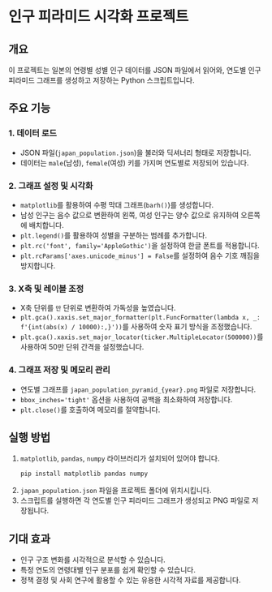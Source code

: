 # 인구 피라미드 시각화 프로젝트

## 개요
이 프로젝트는 일본의 연령별 성별 인구 데이터를 JSON 파일에서 읽어와, 연도별 인구 피라미드 그래프를 생성하고 저장하는 Python 스크립트입니다.

## 주요 기능
### 1. 데이터 로드
- JSON 파일(`japan_population.json`)을 불러와 딕셔너리 형태로 저장합니다.
- 데이터는 `male`(남성), `female`(여성) 키를 가지며 연도별로 저장되어 있습니다.


### 2. 그래프 설정 및 시각화
- `matplotlib`를 활용하여 수평 막대 그래프(`barh()`)를 생성합니다.
- 남성 인구는 음수 값으로 변환하여 왼쪽, 여성 인구는 양수 값으로 유지하여 오른쪽에 배치합니다.
- `plt.legend()`를 활용하여 성별을 구분하는 범례를 추가합니다.
- `plt.rc('font', family='AppleGothic')`을 설정하여 한글 폰트를 적용합니다.
- `plt.rcParams['axes.unicode_minus'] = False`를 설정하여 음수 기호 깨짐을 방지합니다.

### 3. X축 및 레이블 조정
- X축 단위를 `만` 단위로 변환하여 가독성을 높였습니다.
- `plt.gca().xaxis.set_major_formatter(plt.FuncFormatter(lambda x, _: f'{int(abs(x) / 10000):,}'))`를 사용하여 숫자 표기 방식을 조정했습니다.
- `plt.gca().xaxis.set_major_locator(ticker.MultipleLocator(500000))`를 사용하여 50만 단위 간격을 설정했습니다.

### 4. 그래프 저장 및 메모리 관리
- 연도별 그래프를 `japan_population_pyramid_{year}.png` 파일로 저장합니다.
- `bbox_inches='tight'` 옵션을 사용하여 공백을 최소화하여 저장합니다.
- `plt.close()`를 호출하여 메모리를 절약합니다.

## 실행 방법
1. `matplotlib`, `pandas`, `numpy` 라이브러리가 설치되어 있어야 합니다.
   ```bash
   pip install matplotlib pandas numpy
   ```
2. `japan_population.json` 파일을 프로젝트 폴더에 위치시킵니다.
3. 스크립트를 실행하면 각 연도별 인구 피라미드 그래프가 생성되고 PNG 파일로 저장됩니다.

## 기대 효과
- 인구 구조 변화를 시각적으로 분석할 수 있습니다.
- 특정 연도의 연령대별 인구 분포를 쉽게 확인할 수 있습니다.
- 정책 결정 및 사회 연구에 활용할 수 있는 유용한 시각적 자료를 제공합니다.


